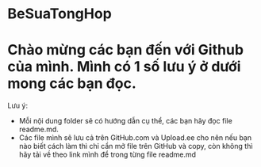 # BeSuaTongHop
# Chào mừng các bạn đến với Github của mình. Mình có 1 số lưu ý ở dưới mong các bạn đọc.

Lưu ý:
* Mỗi nội dung folder sẽ có hướng dẫn cụ thể, các bạn hãy đọc file readme.md.
* Các file mình sẽ lưu cả trên GitHub.com và Upload.ee cho nên nếu bạn nào biết cách làm thì chỉ cần mở file trên GitHub và copy, còn không thì hãy tải về theo link mình để trong từng file readme.md

